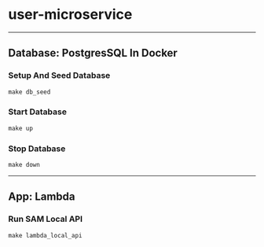 # user-microservice

---

## Database: PostgresSQL In Docker

### Setup And Seed Database
```cmd
make db_seed
```

### Start Database
```cmd
make up
```

### Stop Database
```cmd
make down
```

---

## App: Lambda

### Run SAM Local API
```cmd  
make lambda_local_api
```
